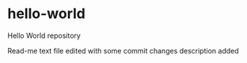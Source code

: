# hello-world
Hello World repository

Read-me text file edited with some commit changes description added
